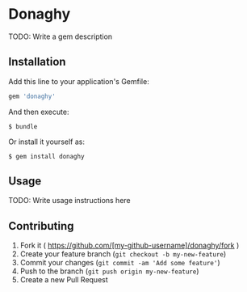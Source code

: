 # Donaghy

TODO: Write a gem description

## Installation

Add this line to your application's Gemfile:

```ruby
gem 'donaghy'
```

And then execute:

    $ bundle

Or install it yourself as:

    $ gem install donaghy

## Usage

TODO: Write usage instructions here

## Contributing

1. Fork it ( https://github.com/[my-github-username]/donaghy/fork )
2. Create your feature branch (`git checkout -b my-new-feature`)
3. Commit your changes (`git commit -am 'Add some feature'`)
4. Push to the branch (`git push origin my-new-feature`)
5. Create a new Pull Request
